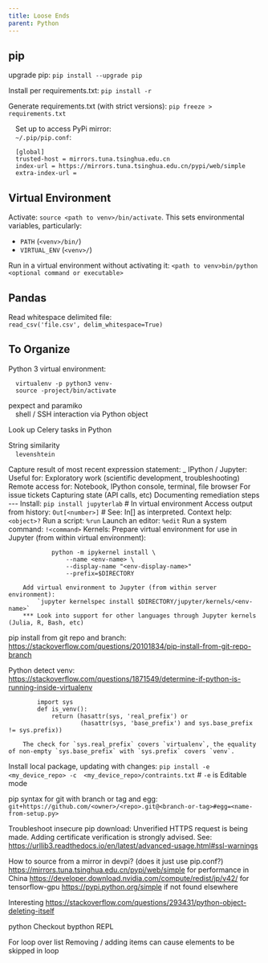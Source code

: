 ```yaml
---
title: Loose Ends
parent: Python
---
```


## pip

upgrade pip: `pip install --upgrade pip`

Install per requirements.txt: `pip install -r`

Generate requirements.txt \(with strict versions\): `pip freeze > requirements.txt`

  Set up to access PyPi mirror:  
  `~/.pip/pip.conf`:
 ```
   [global]  
   trusted-host = mirrors.tuna.tsinghua.edu.cn  
   index-url = https://mirrors.tuna.tsinghua.edu.cn/pypi/web/simple
   extra-index-url =   
```

## Virtual Environment

Activate: `source <path to venv>/bin/activate`. This sets environmental variables, particularly:

* `PATH` \(`<venv>/bin/`\)
* `VIRTUAL_ENV` \(`<venv>/`\)

Run in a virtual environment without activating it: `<path to venv>bin/python <optional command or executable>`

## Pandas

Read whitespace delimited file:  
`read_csv('file.csv', delim_whitespace=True)`

## To Organize

Python 3 virtual environment:  
```
  virtualenv -p python3 venv-  
  source -project/bin/activate  
```

 pexpect and paramiko  
  shell / SSH interaction via Python object  

 Look up Celery tasks in Python  

 String similarity  
  `levenshtein`  

Capture result of most recent expression statement: _
IPython / Jupyter:
	Useful for:
		Exploratory work (scientific development, troubleshooting)
		Remote access for:
			Notebook, IPython console, terminal, file browser
		For issue tickets
			Capturing state (API calls, etc)
			Documenting remediation steps
	---
	Install: `pip install jupyterlab`  # In virtual environment
	Access output from history:
		`Out[<number>]`  # See: In[<number>] as interpreted.
	Context help:
		`<object>?`
	Run a script: `%run`
	Launch an editor: `%edit`
	Run a system command: `!<command>`
	Kernels:
		Prepare virtual environment for use in Jupyter (from within virtual environment):
```
			python -m ipykernel install \
				--name <env-name> \
				--display-name "<env-display-name>"
				--prefix=$DIRECTORY
```
		Add virtual environment to Jupyter (from within server environment):
			`jupyter kernelspec install $DIRECTORY/jupyter/kernels/<env-name>`
		*** Look into support for other languages through Jupyter kernels (Julia, R, Bash, etc)

pip install from git repo and branch:
	https://stackoverflow.com/questions/20101834/pip-install-from-git-repo-branch

Python detect venv:
	https://stackoverflow.com/questions/1871549/determine-if-python-is-running-inside-virtualenv
```
		import sys
		def is_venv():
		    return (hasattr(sys, 'real_prefix') or
		            (hasattr(sys, 'base_prefix') and sys.base_prefix != sys.prefix))
```
		The check for `sys.real_prefix` covers `virtualenv`, the equality of non-empty `sys.base_prefix` with `sys.prefix` covers `venv`.

Install local package, updating with changes:
	`pip install -e <my_device_repo> -c  <my_device_repo>/contraints.txt`
	  # `-e` is Editable mode

pip syntax for git with branch or tag and egg:
	`git+https://github.com/<owner>/<repo>.git@<branch-or-tag>#egg=<name-from-setup.py>`

Troubleshoot insecure pip download:
	Unverified HTTPS request is being made. Adding certificate verification is strongly advised. See: https://urllib3.readthedocs.io/en/latest/advanced-usage.html#ssl-warnings

How to source from a mirror in devpi? (does it just use pip.conf?)
	https://mirrors.tuna.tsinghua.edu.cn/pypi/web/simple
		for performance in China
	https://developer.download.nvidia.com/compute/redist/jp/v42/
		for tensorflow-gpu
	https://pypi.python.org/simple
		if not found elsewhere

Interesting
  https://stackoverflow.com/questions/293431/python-object-deleting-itself

python
  Checkout bypthon REPL

For loop over list 
	Removing / adding items can cause elements to be skipped in loop 